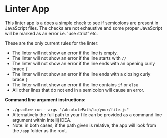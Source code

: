 # Linter App

This linter app is a does a simple check to see if semicolons are present in JavaScript files. The checks are not exhaustive and some proper JavaScript will be marked as an error i.e. 'use strict' etc.

These are the only current rules for the linter:
- The linter will not show an error if the line is empty.
- The linter will not show an error if the line starts with `//`
- The linter will not show an error if the line ends with an opening curly brace `{`
- The linter will not show an error if the line ends with a closing curly brace `}`
- The linter will not show an error if the line contains `if` or `else`
- All other lines that do not end in a semicolon will cause an error.

**Command line argument instructions:**

- `./gradlew run --args "/absolutePath/to/your/file.js"`
- Alternatively the full path to your file can be provided as a command line argument within Intellij IDEA.
- Note: in both cases, if the path given is relative, the app will look from the `/app` folder as the root.